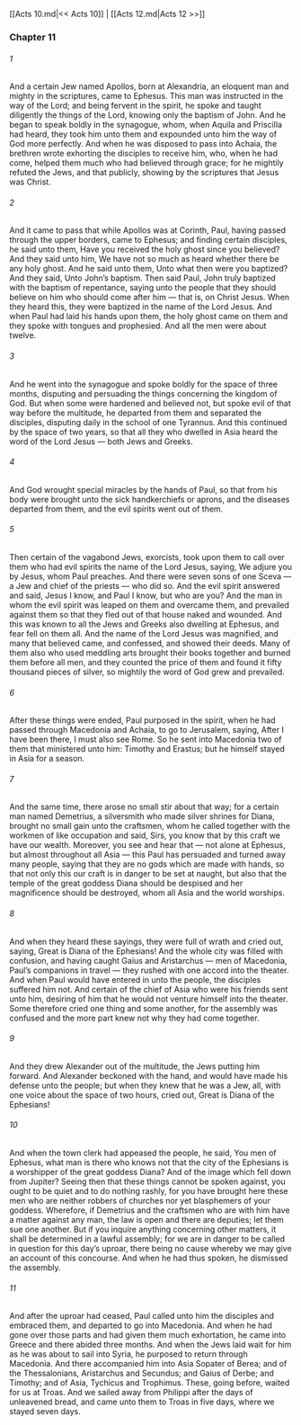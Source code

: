 [[Acts 10.md|<< Acts 10]]  |  [[Acts 12.md|Acts 12 >>]]

### Chapter 11
###### 1
And a certain Jew named Apollos, born at Alexandria, an eloquent man and mighty in the scriptures, came to Ephesus. This man was instructed in the way of the Lord; and being fervent in the spirit, he spoke and taught diligently the things of the Lord, knowing only the baptism of John. And he began to speak boldly in the synagogue, whom, when Aquila and Priscilla had heard, they took him unto them and expounded unto him the way of God more perfectly. And when he was disposed to pass into Achaia, the brethren wrote exhorting the disciples to receive him, who, when he had come, helped them much who had believed through grace; for he mightily refuted the Jews, and that publicly, showing by the scriptures that Jesus was Christ.

###### 2
And it came to pass that while Apollos was at Corinth, Paul, having passed through the upper borders, came to Ephesus; and finding certain disciples, he said unto them, Have you received the holy ghost since you believed? And they said unto him, We have not so much as heard whether there be any holy ghost. And he said unto them, Unto what then were you baptized? And they said, Unto John’s baptism. Then said Paul, John truly baptized with the baptism of repentance, saying unto the people that they should believe on him who should come after him — that is, on Christ Jesus. When they heard this, they were baptized in the name of the Lord Jesus. And when Paul had laid his hands upon them, the holy ghost came on them and they spoke with tongues and prophesied. And all the men were about twelve.

###### 3
And he went into the synagogue and spoke boldly for the space of three months, disputing and persuading the things concerning the kingdom of God. But when some were hardened and believed not, but spoke evil of that way before the multitude, he departed from them and separated the disciples, disputing daily in the school of one Tyrannus. And this continued by the space of two years, so that all they who dwelled in Asia heard the word of the Lord Jesus — both Jews and Greeks.

###### 4
And God wrought special miracles by the hands of Paul, so that from his body were brought unto the sick handkerchiefs or aprons, and the diseases departed from them, and the evil spirits went out of them.

###### 5
Then certain of the vagabond Jews, exorcists, took upon them to call over them who had evil spirits the name of the Lord Jesus, saying, We adjure you by Jesus, whom Paul preaches. And there were seven sons of one Sceva — a Jew and chief of the priests — who did so. And the evil spirit answered and said, Jesus I know, and Paul I know, but who are you? And the man in whom the evil spirit was leaped on them and overcame them, and prevailed against them so that they fled out of that house naked and wounded. And this was known to all the Jews and Greeks also dwelling at Ephesus, and fear fell on them all. And the name of the Lord Jesus was magnified, and many that believed came, and confessed, and showed their deeds. Many of them also who used meddling arts brought their books together and burned them before all men, and they counted the price of them and found it fifty thousand pieces of silver, so mightily the word of God grew and prevailed.

###### 6
After these things were ended, Paul purposed in the spirit, when he had passed through Macedonia and Achaia, to go to Jerusalem, saying, After I have been there, I must also see Rome. So he sent into Macedonia two of them that ministered unto him: Timothy and Erastus; but he himself stayed in Asia for a season.

###### 7
And the same time, there arose no small stir about that way; for a certain man named Demetrius, a silversmith who made silver shrines for Diana, brought no small gain unto the craftsmen, whom he called together with the workmen of like occupation and said, Sirs, you know that by this craft we have our wealth. Moreover, you see and hear that — not alone at Ephesus, but almost throughout all Asia — this Paul has persuaded and turned away many people, saying that they are no gods which are made with hands, so that not only this our craft is in danger to be set at naught, but also that the temple of the great goddess Diana should be despised and her magnificence should be destroyed, whom all Asia and the world worships.

###### 8
And when they heard these sayings, they were full of wrath and cried out, saying, Great is Diana of the Ephesians! And the whole city was filled with confusion, and having caught Gaius and Aristarchus — men of Macedonia, Paul’s companions in travel — they rushed with one accord into the theater. And when Paul would have entered in unto the people, the disciples suffered him not. And certain of the chief of Asia who were his friends sent unto him, desiring of him that he would not venture himself into the theater. Some therefore cried one thing and some another, for the assembly was confused and the more part knew not why they had come together.

###### 9
And they drew Alexander out of the multitude, the Jews putting him forward. And Alexander beckoned with the hand, and would have made his defense unto the people; but when they knew that he was a Jew, all, with one voice about the space of two hours, cried out, Great is Diana of the Ephesians!

###### 10
And when the town clerk had appeased the people, he said, You men of Ephesus, what man is there who knows not that the city of the Ephesians is a worshipper of the great goddess Diana? And of the image which fell down from Jupiter? Seeing then that these things cannot be spoken against, you ought to be quiet and to do nothing rashly, for you have brought here these men who are neither robbers of churches nor yet blasphemers of your goddess. Wherefore, if Demetrius and the craftsmen who are with him have a matter against any man, the law is open and there are deputies; let them sue one another. But if you inquire anything concerning other matters, it shall be determined in a lawful assembly; for we are in danger to be called in question for this day’s uproar, there being no cause whereby we may give an account of this concourse. And when he had thus spoken, he dismissed the assembly.

###### 11
And after the uproar had ceased, Paul called unto him the disciples and embraced them, and departed to go into Macedonia. And when he had gone over those parts and had given them much exhortation, he came into Greece and there abided three months. And when the Jews laid wait for him as he was about to sail into Syria, he purposed to return through Macedonia. And there accompanied him into Asia Sopater of Berea; and of the Thessalonians, Aristarchus and Secundus; and Gaius of Derbe; and Timothy; and of Asia, Tychicus and Trophimus. These, going before, waited for us at Troas. And we sailed away from Philippi after the days of unleavened bread, and came unto them to Troas in five days, where we stayed seven days.